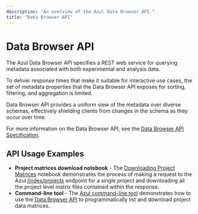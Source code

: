 ```yaml
---
description: "An overview of the Azul Data Browser API."
title: "Data Browser API"
---
```


# Data Browser API

The Azul Data Browser API specifies a REST web service for querying metadata associated with both experimental and
analysis data.

To deliver response times that make it suitable for interactive use cases, the set of metadata properties that the Data
Browser API exposes for sorting, filtering, and aggregation is limited.

Data Browser API provides a uniform view of the metadata over diverse schemas, effectively shielding clients from
changes in the schema as they occur over time.

For more information on the Data Browser API, see
the [Data Browser API Specification](https://service.azul.data.humancellatlas.org/).

## API Usage Examples

- **Project matrices download notebook** -
  The [Downloading Project Matrices](https://github.com/DataBiosphere/azul/blob/develop/docs/download-project-matrices.ipynb)
  notebook demonstrates the process of making a request to the
  Azul [/index/projects](https://service.azul.data.humancellatlas.org/#/Index/get_index_projects__project_id_) endpoint
  for a single project and downloading all the project level matrix files contained within the response.
- **Command-line tool** -
  The [Azul command-line tool](https://github.com/DataBiosphere/azul/blob/develop/docs/hca_file_downloader.py)
  demonstrates how to use the [Data Browser API](https://service.azul.data.humancellatlas.org/) to programmatically list
  and download project data matrices.
